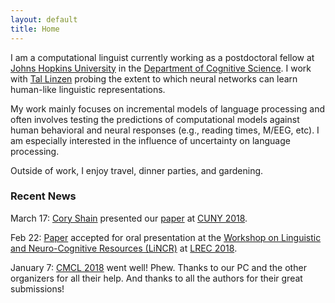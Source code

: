 ```yaml
---
layout: default
title: Home
---
```


I am a computational linguist currently working as
a postdoctoral fellow at [Johns Hopkins University](https://www.jhu.edu/)
in the [Department of Cognitive Science](http://cogsci.jhu.edu/). I work with [Tal Linzen](http://tallinzen.net/) probing the extent to which neural networks can learn human-like linguistic representations.

My work mainly focuses on incremental models of language processing and often involves testing the predictions of computational models against human behavioral and neural responses (e.g., reading times, M/EEG, etc). I am especially interested in the influence of uncertainty on language processing.

Outside of work, I enjoy travel, dinner parties, and gardening.

### Recent News

March 17: [Cory Shain](https://www.asc.ohio-state.edu/shain.3/) presented our [paper](/assets/pdf/2018-shain_etal-cuny.pdf) at
[CUNY 2018](http://cuny2018.ucdavis.edu/).

Feb 22: [Paper](/assets/pdf/2018-shain_etal-lincr.pdf) accepted for oral presentation at the [Workshop on Linguistic and Neuro-Cognitive Resources (LiNCR)](http://lincr2018.cbs.polyu.edu.hk/LiNCR_workshop/) at [LREC 2018](http://lrec2018.lrec-conf.org/en/).

January 7: [CMCL 2018](https://cmclorg.github.io/) went well! Phew. Thanks to
our PC and the other organizers for all their help. And thanks to all the authors
for their great submissions!
